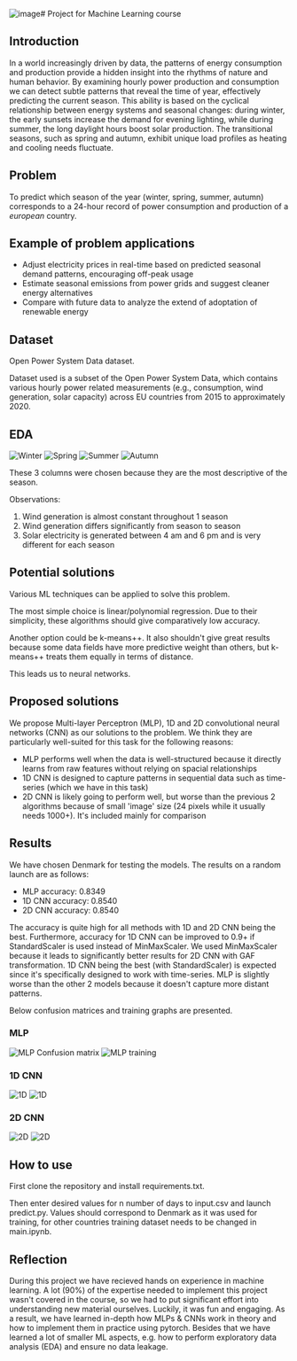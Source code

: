 ![image](https://github.com/user-attachments/assets/fb44dd21-b7cc-4d99-a1cf-edcd325cac95)# Project for Machine Learning course

## Introduction
In a world increasingly driven by data, the patterns of energy consumption and production provide a hidden insight into the rhythms of nature and human behavior. By examining hourly power production and consumption we can detect subtle patterns that reveal the time of year, effectively predicting the current season. This ability is based on the cyclical relationship between energy systems and seasonal changes: during winter, the early sunsets increase the demand for evening lighting, while during summer, the long daylight hours boost solar production. The transitional seasons, such as spring and autumn, exhibit unique load profiles as heating and cooling needs fluctuate.
## Problem
To predict which season of the year (winter, spring, summer, autumn) corresponds to a 24-hour record of power consumption and production of a *european* country.
## Example of problem applications
* Adjust electricity prices in real-time based on predicted seasonal demand patterns, encouraging off-peak usage
* Estimate seasonal emissions from power grids and suggest cleaner energy alternatives
* Compare with future data to analyze the extend of adoptation of renewable energy

## Dataset
Open Power System Data dataset. 

Dataset used is a subset of the Open Power System Data, which contains various hourly power
related measurements (e.g., consumption, wind generation, solar capacity) across EU 
countries from 2015 to approximately 2020.

## EDA
![Winter](images/winter.png)
![Spring](images/spring.png)
![Summer](images/summer.png)
![Autumn](images/autumn.png)

These 3 columns were chosen because they are the most descriptive of the season. 

Observations:
1. Wind generation is almost constant throughout 1 season
2. Wind generation differs significantly from season to season
3. Solar electricity is generated between 4 am and 6 pm and is very different for each season

## Potential solutions
Various ML techniques can be applied to solve this problem.

The most simple choice is linear/polynomial regression. Due to their simplicity, these algorithms should give comparatively low accuracy.

Another option could be k-means++. It also shouldn't give great results because some data fields have more predictive weight than others, but k-means++ treats them equally in terms of distance.

This leads us to neural networks.

## Proposed solutions
We propose Multi-layer Perceptron (MLP), 1D and 2D convolutional neural networks (CNN) as our solutions to the problem. We think they are particularly well-suited for this task for the following reasons:

* MLP performs well when the data is well-structured because it directly learns from raw features without relying on spacial relationships
* 1D CNN is designed to capture patterns in sequential data such as time-series (which we have in this task)
* 2D CNN is likely going to perform well, but worse than the previous 2 algorithms because of small 'image' size (24 pixels while it usually needs 1000+). It's included mainly for comparison

## Results
We have chosen Denmark for testing the models. The results on a random launch are as follows:

* MLP accuracy: 0.8349
* 1D CNN accuracy: 0.8540
* 2D CNN accuracy: 0.8540

The accuracy is quite high for all methods with 1D and 2D CNN being the best. Furthermore, accuracy for 1D CNN can be improved to 0.9+ if StandardScaler is used instead of MinMaxScaler. We used MinMaxScaler because it leads to significantly better results for 2D CNN with GAF transformation. 1D CNN being the best (with StandardScaler) is expected since it's specifically designed to work with time-series. MLP is slightly worse than the other 2 models because it doesn't capture more distant patterns.

Below confusion matrices and training graphs are presented.
### MLP
![MLP Confusion matrix](images/MLP_confusion.png)
![MLP training](images/MLP_graphs.png)

### 1D CNN
![1D](images/1D-CNN_confusion.png)
![1D](images/1D-CNN_graphs.png)

### 2D CNN
![2D](images/2D-CNN_confusion.png)
![2D](images/2D-CNN_graphs.png)


## How to use
First clone the repository and install requirements.txt.

Then enter desired values for n number of days to input.csv and launch predict.py. Values should correspond to Denmark as it was used for training, for other countries training dataset needs to be changed in main.ipynb.

## Reflection
During this project we have recieved hands on experience in machine learning. A lot (90%) of the expertise needed to implement this project wasn't covered in the course, so we had to put significant effort into understanding new material ourselves. Luckily, it was fun and engaging. As a result, we have learned in-depth how MLPs & CNNs work in theory and how to implement them in practice using pytorch. Besides that we have learned a lot of smaller ML aspects, e.g. how to perform exploratory data analysis (EDA) and ensure no data leakage.
